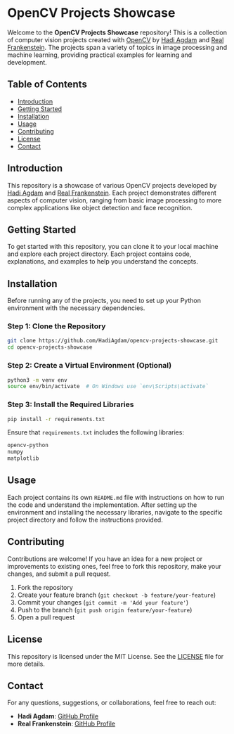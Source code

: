 # OpenCV Projects Showcase

Welcome to the **OpenCV Projects Showcase** repository! This is a collection of computer vision projects created with [OpenCV](https://opencv.org/) by [Hadi Agdam](https://github.com/HadiAgdam) and [Real Frankenstein](https://github.com/realfrankenstein). The projects span a variety of topics in image processing and machine learning, providing practical examples for learning and development.

## Table of Contents

- [Introduction](#introduction)
- [Getting Started](#getting-started)
- [Installation](#installation)
- [Usage](#usage)
- [Contributing](#contributing)
- [License](#license)
- [Contact](#contact)

## Introduction

This repository is a showcase of various OpenCV projects developed by [Hadi Agdam](https://github.com/HadiAgdam) and [Real Frankenstein](https://github.com/realfrankenstein). Each project demonstrates different aspects of computer vision, ranging from basic image processing to more complex applications like object detection and face recognition.

## Getting Started

To get started with this repository, you can clone it to your local machine and explore each project directory. Each project contains code, explanations, and examples to help you understand the concepts.

## Installation

Before running any of the projects, you need to set up your Python environment with the necessary dependencies.

### Step 1: Clone the Repository

```bash
git clone https://github.com/HadiAgdam/opencv-projects-showcase.git
cd opencv-projects-showcase
```

### Step 2: Create a Virtual Environment (Optional)

```bash
python3 -m venv env
source env/bin/activate  # On Windows use `env\Scripts\activate`
```

### Step 3: Install the Required Libraries

```bash
pip install -r requirements.txt
```

Ensure that `requirements.txt` includes the following libraries:

```bash
opencv-python
numpy
matplotlib
```

## Usage

Each project contains its own `README.md` file with instructions on how to run the code and understand the implementation. After setting up the environment and installing the necessary libraries, navigate to the specific project directory and follow the instructions provided.

## Contributing

Contributions are welcome! If you have an idea for a new project or improvements to existing ones, feel free to fork this repository, make your changes, and submit a pull request.

1. Fork the repository
2. Create your feature branch (`git checkout -b feature/your-feature`)
3. Commit your changes (`git commit -m 'Add your feature'`)
4. Push to the branch (`git push origin feature/your-feature`)
5. Open a pull request

## License

This repository is licensed under the MIT License. See the [LICENSE](LICENSE) file for more details.

## Contact

For any questions, suggestions, or collaborations, feel free to reach out:

- **Hadi Agdam**: [GitHub Profile](https://github.com/HadiAgdam)
- **Real Frankenstein**: [GitHub Profile](https://github.com/realfrankenstein)


